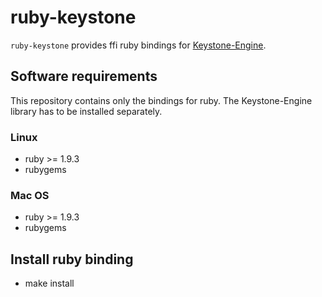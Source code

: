# ruby-keystone
`ruby-keystone` provides ffi ruby bindings for [Keystone-Engine](https://github.com/keystone-engine/keystone).

## Software requirements
This repository contains only the bindings for ruby. The Keystone-Engine library has to be installed separately.

### Linux
- ruby >= 1.9.3
- rubygems

### Mac OS
- ruby >= 1.9.3
- rubygems

## Install ruby binding
 * make install
    